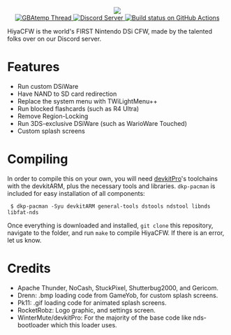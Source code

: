 <p align="center">
  <img src="https://github.com/RocketRobz/hiyaCFW/blob/master/logo/logo.png"><br>
  <a href="https://gbatemp.net/threads/release-hiyacfw-worlds-first-nintendo-dsi-cfw.502631/">
   <img src="https://img.shields.io/badge/GBAtemp-Thread-blue.svg" alt="GBAtemp Thread">
  </a>
  <a href="https://discord.gg/yD3spjv">
   <img src="https://img.shields.io/badge/Discord%20Server-%23other--nds--homebrew-green.svg" alt="Discord Server">
  </a>
  <a href="https://github.com/RocketRobz/hiyaCFW/actions?query=workflow%3A%22Build+hiyaCFW%22">
    <img src="https://github.com/RocketRobz/hiyaCFW/workflows/Build%20hiyaCFW/badge.svg" alt="Build status on GitHub Actions">
  </a>
</p>

HiyaCFW is the world's FIRST Nintendo DSi CFW, made by the talented folks over on our Discord server.

# Features

- Run custom DSiWare
- Have NAND to SD card redirection
- Replace the system menu with TWiLightMenu++
- Run blocked flashcards (such as R4 Ultra)
- Remove Region-Locking
- Run 3DS-exclusive DSiWare (such as WarioWare Touched)
- Custom splash screens

# Compiling

In order to compile this on your own, you will need [devkitPro](https://devkitpro.org/)'s toolchains with the devkitARM, plus the necessary tools and libraries. `dkp-pacman` is included for easy installation of all components:

```
 $ dkp-pacman -Syu devkitARM general-tools dstools ndstool libnds libfat-nds
```

Once everything is downloaded and installed, `git clone` this repository, navigate to the folder, and run `make` to compile HiyaCFW. If there is an error, let us know.

# Credits
- Apache Thunder, NoCash, StuckPixel, Shutterbug2000, and Gericom.
- Drenn: .bmp loading code from GameYob, for custom splash screens.
- Pk11: .gif loading code for animated splash screens.
- RocketRobz: Logo graphic, and settings screen.
- WinterMute/devkitPro: For the majority of the base code like nds-bootloader which this loader uses.

